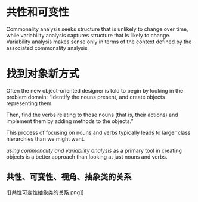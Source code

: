 # 共性和可变性
Commonality analysis seeks structure that is unlikely to change over time, while variability analysis captures structure that is likely to change. 
Variability analysis makes sense only in terms of the context defined by the associated commonality analysis

# 找到对象新方式
Often the new object-oriented designer is told to begin by looking in the problem domain: “Identify the nouns present, and create objects representing them. 

Then, find the verbs relating to those nouns (that is, their actions) and implement them by adding methods to the objects.” 

This process of focusing on nouns and verbs typically leads to larger class hierarchies than we might want.

*using commonality and variability analysis* as a primary tool in creating objects is a better approach than looking at just nouns and verbs.

## 共性、可变性、视角、抽象类的关系

![[共性可变性抽象类的关系.png]]